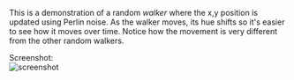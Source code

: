 This is a demonstration of a random *walker* where the x,y position is updated using Perlin noise. As the walker moves, its hue shifts so it's easier to see how it moves over time. Notice how the movement is very different from the other random walkers.

Screenshot:  
![screenshot](perlin_noise.png)